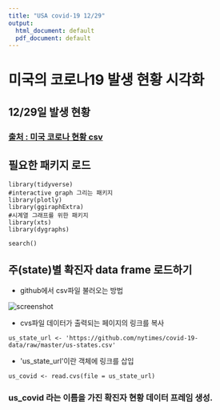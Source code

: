 ```yaml
---
title: "USA covid-19 12/29"
output:
  html_document: default
  pdf_document: default
---
```


# 미국의 코로나19 발생 현황 시각화  
## 12/29일 발생 현황  
### [출처 : 미국 코로나 현황 csv](https://github.com/nytimes/covid-19-data)  

## 필요한 패키지 로드
```{r message=FALSE}
library(tidyverse)
#interactive graph 그리는 패키지
library(plotly)
library(ggiraphExtra)
#시계열 그래프를 위한 패키지
library(xts)
library(dygraphs)

```

```{r eval=TRUE}
search()
```


## 주(state)별 확진자 data frame 로드하기  
* github에서 csv파일 불러오는 방법

![screenshot](https://github.com/rhohye22/study_R/raw/main/image/csv_down.png)

* cvs파일 데이터가 출력되는 페이지의 링크를 복사


`us_state_url <- 'https://github.com/nytimes/covid-19-data/raw/master/us-states.csv'`
 

* 'us_state_url'이란 객체에 링크를 삽입


`us_covid <- read.cvs(file = us_state_url)`

### us_covid 라는 이름을 가진 확진자 현황 데이터 프레임 생성.





